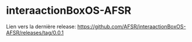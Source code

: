 # interaactionBoxOS-AFSR

Lien vers la dernière release:
https://github.com/AFSR/interaactionBoxOS-AFSR/releases/tag/0.0.1
